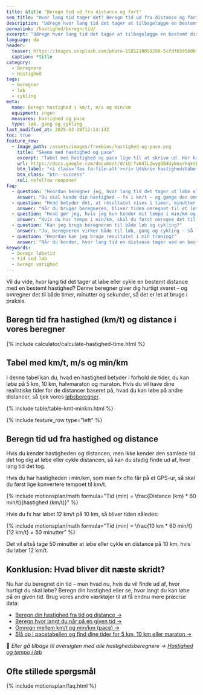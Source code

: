 ```yaml
---
title: &title "Beregn tid ud fra distance og fart"
seo_title: "Hvor lang tid tager det? Beregn tid ud fra distance og fart"
description: "Udregn hvor lang tid det tager at tilbagelægge en bestemt distance med en given hastighed. Få resultatet i timer, minutter og sekunder."
permalink: /hastighed/beregn-tid/
excerpt: "Udregn hvor lang tid det tager at tilbagelægge en bestemt distance med en given hastighed. Få resultatet i timer, minutter og sekunder."
language: da
header:
  teaser: https://images.unsplash.com/photo-1585218059208-5cfd7659560b?ixid=MnwxMjA3fDB8MHxwaG90by1wYWdlfHx8fGVufDB8fHx8&ixlib=rb-1.2.1&auto=format&fit=crop&h=300&w=400&q=10
  caption: *title
category:
  - Beregnere
  - Hastighed
tags:
  - beregner
  - løb
  - cykling
meta:
  name: Beregn hastighed i km/t, m/s og min/km
  equipment: ingen
  measures: hastighed og pace
  type: løb, gang og cykling
last_modified_at: 2025-03-30T12:14:14Z
toc: true
feature_row:
  - image_path: /assets/images/freebies/hastighed-og-pace.png
    title: "Skema med hastighed og pace"
    excerpt: "Tabel med hastighed og pace lige til at skrive ud. Her kan du hurtigt se, hvad en hastighed i km/t eller m/s svarer til i dit pace i min/km."
    url: https://docs.google.com/document/d/1Q-fvW4lL2wygQB4UyNnxrkq4sknXczDUSF7tw8hV-do/copy?usp=sharing
    btn_label: "<i class='fas fa-file-alt'></i> Udskriv hastighedstabel"
    btn_class: "btn--success"
    rel: nofollow noopener
faq:
  - question: "Hvordan beregner jeg, hvor lang tid det tager at løbe eller cykle en bestemt distance?"
    answer: "Du skal kende din hastighed – fx i km/t – og gange den omvendt med distancen. Det kan gøres med formlen: Tid (minutter) = (Distance * 60) / Hastighed. Du kan også bruge beregneren øverst på siden for at få resultatet automatisk."
  - question: "Hvad betyder det, at resultatet vises i timer, minutter og sekunder?"
    answer: "Når du bruger beregneren, bliver tiden omregnet til et letforståeligt format – fx 1 time, 25 minutter og 30 sekunder – i stedet for kun minutter eller decimaler. Det gør det nemmere at planlægge din træning eller gennemføre et løb."
  - question: "Hvad gør jeg, hvis jeg kun kender mit tempo i min/km og ikke km/t?"
    answer: "Hvis du har tempo i min/km, skal du først omregne det til km/t for at bruge beregneren. Du kan bruge vores [omregner mellem km/t og min/km](/hastighed/omregner-tempo-fart/) til det."
  - question: "Kan jeg bruge beregneren til både løb og cykling?"
    answer: "Ja, beregneren virker både til løb, gang og cykling – så længe du kender hastigheden og distancen. Den tager ikke højde for underlag eller terræn, men giver et godt udgangspunkt for planlægning."
  - question: "Hvordan kan jeg bruge resultatet i min træning?"
    answer: "Når du kender, hvor lang tid en distance tager ved en bestemt hastighed, kan du bruge det til at planlægge træningspas, konkurrencer eller restitutionsture. Det kan også hjælpe dig med at sætte realistiske mål."
keywords:
  - beregn løbetid
  - tid ved løb
  - beregn varighed
---
```


Vil du vide, hvor lang tid det tager at løbe eller cykle en bestemt distance med en bestemt hastighed? Denne beregner giver dig hurtigt svaret – og omregner det til både timer, minutter og sekunder, så det er let at bruge i praksis.

## Beregn tid fra hastighed (km/t) og distance i vores beregner

{% include calculator/calculate-hastighed-time.html %}

## Tabel med km/t, m/s og min/km

I denne tabel kan du, hvad en hastighed betyder i forhold de tider, du kan løbe på 5 km, 10 km, halvmaraton og maraton. Hvis du vil have dine realistiske tider for de distancer baseret på, hvad du kan løbe på andre distancer, så tjek vores [løbsberegner](/loebesiden-jack-daniels-loebeberegner/).

{% include table/table-kmt-minkm.html %}

{% include feature_row type="left" %}

## Beregn tid ud fra hastighed og distance

Hvis du kender hastigheden og distancen, men ikke kender den samlede tid det tog dig at løbe eller cykle distancen, så kan du stadig finde ud af, hvor lang tid det tog.

Hvis du har hastigheden i min/km, som man fx ofte får på et GPS-ur, så skal du først lige konvertere tempoet til km/t.

{% include motionsplan/math formula="Tid (min) = \frac{Distance (km) * 60 min/t}{hastighed (km/t)}" %}

Hvis du fx har løbet 12 km/t på 10 km, så bliver tiden således:

{% include motionsplan/math formula="Tid (min) = \frac{10 km * 60 min/t}{12 km/t} = 50 minutter" %}

Det vil altså tage 50 minutter at løbe eller cykle en distance på 10 km, hvis du løber 12 km/t.

## Konklusion: Hvad bliver dit næste skridt?

Nu har du beregnet din tid – men hvad nu, hvis du vil finde ud af, hvor hurtigt du skal løbe? Beregn din hastighed eller se, hvor langt du kan løbe på en given tid. Brug vores andre værktøjer til at få endnu mere præcise data:

- [Beregn din hastighed fra tid og distance →](/hastighed/beregn-hastighed/)
- [Beregn hvor langt du når på en given tid →](/hastighed/beregn-distance/)
- [Omregn mellem km/t og min/km (pace) →](/hastighed/omregner-tempo-fart/)
- [Slå op i pacetabellen og find dine tider for 5 km, 10 km eller maraton →](/hastighed/pacetabel/)

📌 *Eller gå tilbage til oversigten med alle hastighedsberegnere → [Hastighed og tempo i løb](/hastighed/)*

## Ofte stillede spørgsmål

{% include motionsplan/faq.html %}
